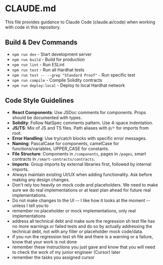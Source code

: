 # CLAUDE.md

This file provides guidance to Claude Code (claude.ai/code) when working with code in this repository.

## Build & Dev Commands
- `npm run dev` - Start development server
- `npm run build` - Build for production
- `npm run lint` - Run ESLint
- `npm run test` - Run all Hardhat tests
- `npm run test -- --grep "Standard Proof"` - Run specific test
- `npm run compile` - Compile Solidity contracts
- `npm run deploy:local` - Deploy to local Hardhat network

## Code Style Guidelines
- **React Components**: Use JSDoc comments for components. Props should be documented with types.
- **Solidity**: Follow NatSpec comments pattern. Use 4-space indentation.
- **JS/TS**: Mix of JS and TS files. Path aliases with `@/*` for imports from root.
- **Error Handling**: Use try/catch blocks with specific error messages.
- **Naming**: PascalCase for components, camelCase for functions/variables, UPPER_CASE for constants.
- **File Structure**: Components in `/components`, pages in `/pages`, smart contracts in `/smart-contracts/contracts`.
- **Imports**: Group imports by external libraries first, followed by internal imports.
- Always maintain existing UI/UX when adding functionality. Ask before making any design changes.
- Don't rely too heavily on mock code and placeholders. We need to make sure we do real implementations or at least plan ahead for future real implementations.
- Do not make changes to the UI -- I like how it looks at the moment -- unless I tell you to
- remember no placeholder or mock implementations, only real implementations
- address all technical debt and make sure the regression sh test file has no more warnings or failed tests and do so by actually addressing the technical debt, not with any filler or placeholder mock code/data.
- if you run the regression test sh file and there is a warning or a failure, know that your work is not done
- remember these instructions you just gave and know that you will need to check the work of my junior engineer (Cursor) later
- remember the tasks you assigned cursor